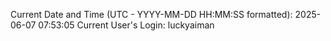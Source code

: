 Current Date and Time (UTC - YYYY-MM-DD HH:MM:SS formatted): 2025-06-07 07:53:05
Current User's Login: luckyaiman
